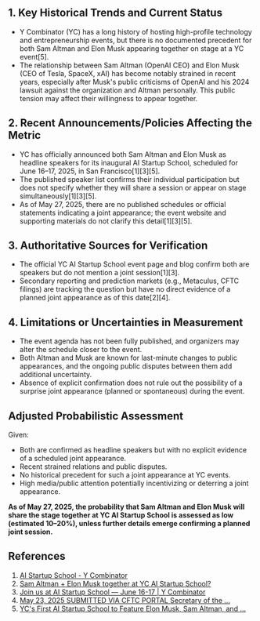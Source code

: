 ## 1. Key Historical Trends and Current Status

- Y Combinator (YC) has a long history of hosting high-profile technology and entrepreneurship events, but there is no documented precedent for both Sam Altman and Elon Musk appearing together on stage at a YC event[5].
- The relationship between Sam Altman (OpenAI CEO) and Elon Musk (CEO of Tesla, SpaceX, xAI) has become notably strained in recent years, especially after Musk's public criticisms of OpenAI and his 2024 lawsuit against the organization and Altman personally. This public tension may affect their willingness to appear together.

## 2. Recent Announcements/Policies Affecting the Metric

- YC has officially announced both Sam Altman and Elon Musk as headline speakers for its inaugural AI Startup School, scheduled for June 16–17, 2025, in San Francisco[1][3][5].
- The published speaker list confirms their individual participation but does not specify whether they will share a session or appear on stage simultaneously[1][3][5].
- As of May 27, 2025, there are no published schedules or official statements indicating a joint appearance; the event website and supporting materials do not clarify this detail[1][3][5].

## 3. Authoritative Sources for Verification

- The official YC AI Startup School event page and blog confirm both are speakers but do not mention a joint session[1][3].
- Secondary reporting and prediction markets (e.g., Metaculus, CFTC filings) are tracking the question but have no direct evidence of a planned joint appearance as of this date[2][4].

## 4. Limitations or Uncertainties in Measurement

- The event agenda has not been fully published, and organizers may alter the schedule closer to the event.
- Both Altman and Musk are known for last-minute changes to public appearances, and the ongoing public disputes between them add additional uncertainty.
- Absence of explicit confirmation does not rule out the possibility of a surprise joint appearance (planned or spontaneous) during the event.

## Adjusted Probabilistic Assessment

Given:
- Both are confirmed as headline speakers but with no explicit evidence of a scheduled joint appearance.
- Recent strained relations and public disputes.
- No historical precedent for such a joint appearance at YC events.
- High media/public attention potentially incentivizing or deterring a joint appearance.

**As of May 27, 2025, the probability that Sam Altman and Elon Musk will share the stage together at YC AI Startup School is assessed as low (estimated 10–20%), unless further details emerge confirming a planned joint session.**

## References

1. [AI Startup School - Y Combinator](https://events.ycombinator.com/ai-sus)
2. [Sam Altman + Elon Musk together at YC AI Startup School?](https://www.metaculus.com/questions/37699/sam-altman-elon-musk-together-at-yc-ai-startup-school/)
3. [Join us at AI Startup School — June 16-17 | Y Combinator](https://www.ycombinator.com/blog/ai-startupschool)
4. [May 23, 2025 SUBMITTED VIA CFTC PORTAL Secretary of the ...](https://www.cftc.gov/filings/ptc/ptc05232522093.pdf)
5. [YC's First AI Startup School to Feature Elon Musk, Sam Altman, and ...](https://www.theleftshift.com/ycs-first-ai-startup-school-to-feature-elon-musk-sam-altman-and-fei-fei-li/)